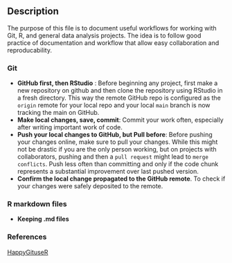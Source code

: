## Description
The purpose of this file is to document useful workflows for working with Git, R, and general data analysis projects. The idea is to follow good practice of documentation and workflow that allow easy collaboration and reproducability.

### Git
 - **GitHub first, then RStudio** : Before beginning any project, first make a new repository on github and then clone the repository using RStudio in a fresh directory. This way the remote GitHub repo is configured as the `origin` remote for your local repo and your local `main` branch is now tracking the main on GitHub. 
- **Make local changes, save, commit**: Commit your work often, especially after writing important work of code.
- **Push your local changes to GitHub, but Pull before**: Before pushing your changes online, make sure to pull your changes. While this might not be drastic if you are the only person working, but on projects with collaborators, pushing and then a `pull request` might lead to `merge conflicts`. Push less often than committing and only if the code chunk represents a substantial improvement over last pushed version.
- **Confirm the local change propagated to the GitHub remote**. To check if your changes were safely deposited to the remote.

### R markdown files
- **Keeping .md files**

### References
[HappyGituseR](https://happygitwithr.com/existing-github-last.html)
